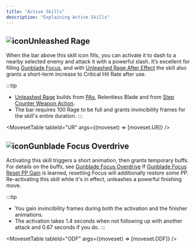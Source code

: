 ```yaml
---
title: "Active Skills"
description: "Explaining Active Skills"
---
```


## <img src="/img/38px-NGSUISkillUnleashedRage.png" alt="icon" className="heading-icon"/>Unleashed Rage
When the bar above this skill icon fills, you can activate it to dash to a nearby selected enemy and attack it with a powerful slash.
It’s excellent for filling [Gunblade Focus](/skill-tree/skills#gunblade-focus), and with [Unleashed Rage After Effect](/skill-tree/skills#unleashed-rage-after-effect) the skill also grants a short-term increase to Critical Hit Rate after use.

:::tip
* [Unleashed Rage](/skill-tree/skills#unleashed-rage) builds from [PAs](/moveset/photon-arts), Relentless Blade and from [Step Counter Weapon Action](/moveset/counters#stepc-wa).
* The bar requires 100 Rage to be full and grants invincibility frames for the skill's entire duration.
:::

<VideoPlayer src="/vid/UR.mp4" />

<MovesetTable tableId="UR" args={(moveset) => [moveset.UR]} />

## <img src="/img/38px-NGSUISkillGunbladeFocusOverdrive.png" alt="icon" className="heading-icon"/>Gunblade Focus Overdrive
Activating this skill triggers a short animation, then grants temporary buffs.
For details on the buffs, see [Gunblade Focus Overdrive](/skill-tree/skills#gunblade-focus-overdrive)
If [Gunblade Focus Reset PP Gain](/skill-tree/skills#gunblade-focus-reset-pp-gain) is learned, resetting Focus will additionally restore some PP.
Re-activating this skill while it's in effect, unleashes a powerful finishing move.

:::tip
* You gain invincibility frames during both the activation and the finisher animations.
* The activation takes 1.4 seconds when not following up with another attack and 0.67 seconds if you do.
:::

<VideoPlayer src="/vid/ODF.mp4" />

<MovesetTable tableId="ODF" args={(moveset) => [moveset.ODF]} />